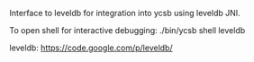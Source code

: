 Interface to leveldb for integration into ycsb using leveldb JNI.

To open shell for interactive debugging:
./bin/ycsb shell leveldb

leveldb: https://code.google.com/p/leveldb/
